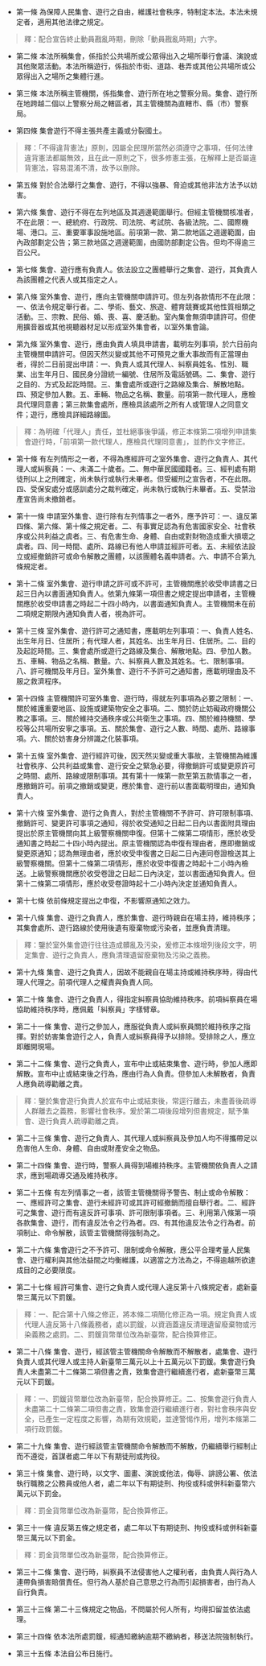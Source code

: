 * 第一條 為保障人民集會、遊行之自由，維護社會秩序，特制定本法。本法未規定者，適用其他法律之規定。

> 釋：配合宣告終止動員戡亂時期，刪除「動員戡亂時期」六字。

* 第二條 本法所稱集會，係指於公共場所或公眾得出入之場所舉行會議、演說或其他聚眾活動。本法所稱遊行，係指於市街、道路、巷弄或其他公共場所或公眾得出入之場所之集體行進。

* 第三條 本法所稱主管機關，係指集會、遊行所在地之警察分局。集會、遊行所在地跨越二個以上警察分局之轄區者，其主管機關為直轄市、縣（市）警察局。

* 第四條 集會遊行不得主張共產主義或分裂國土。

> 釋：「不得違背憲法」原則，因屬全民理所當然必須遵守之事項，任何法律違背憲法都屬無效，且在此一原則之下，很多修憲主張，在解釋上是否屬違背憲法，容易混淆不清，故予以刪除。

* 第五條 對於合法舉行之集會、遊行，不得以強暴、脅迫或其他非法方法予以妨害。

* 第六條 集會、遊行不得在左列地區及其週邊範圍舉行。但經主管機關核准者，不在此限：一、總統府、行政院、司法院、考試院、各級法院。二、國際機場、港口。三、重要軍事設施地區。前項第一款、第二款地區之週邊範圍，由內政部劃定公告；第三款地區之週邊範圍，由國防部劃定公告。但均不得逾三百公尺。

* 第七條 集會、遊行應有負責人。依法設立之團體舉行之集會、遊行，其負責人為該團體之代表人或其指定之人。

* 第八條 室外集會、遊行，應向主管機關申請許可。但左列各款情形不在此限：一、依法令規定舉行者。二、學術、藝文、旅遊、體育競賽或其他性質相類之活動。三、宗教、民俗、婚、喪、喜、慶活動。室內集會無須申請許可。但使用擴音器或其他視聽器材足以形成室外集會者，以室外集會論。

* 第九條 室外集會、遊行，應由負責人填具申請書，載明左列事項，於六日前向主管機關申請許可。但因天然災變或其他不可預見之重大事故而有正當理由者，得於二日前提出申請：一、負責人或其代理人、糾察員姓名、性別、職業、出生年月日、國民身分證統一編號、住居所及電話號碼。二、集會、遊行之目的、方式及起訖時間。三、集會處所或遊行之路線及集合、解散地點。四、預定參加人數。五、車輛、物品之名稱、數量。前項第一款代理人，應檢具代理同意書；第三款集會處所，應檢具該處所之所有人或管理人之同意文件；遊行，應檢具詳細路線圖。

> 釋：為明確「代理人」責任，並杜絕事後爭議，修正本條第二項增列申請集會遊行時，「前項第一款代理人，應檢具代理同意書」，並酌作文字修正。

* 第十條 有左列情形之一者，不得為應經許可之室外集會、遊行之負責人、其代理人或糾察員：一、未滿二十歲者。二、無中華民國國籍者。三、經判處有期徒刑以上之刑確定，尚未執行或執行未畢者。但受緩刑之宣告者，不在此限。四、受保安處分或感訓處分之裁判確定，尚未執行或執行未畢者。五、受禁治產宣告尚未撤銷者。

* 第十一條 申請室外集會、遊行除有左列情事之一者外，應予許可：一、違反第四條、第六條、第十條之規定者。二、有事實足認為有危害國家安全、社會秩序或公共利益之虞者。三、有危害生命、身體、自由或對財物造成重大損壞之虞者。四、同一時間、處所、路線已有他人申請並經許可者。五、未經依法設立或經撤銷許可或命令解散之團體，以該團體名義申請者。六、申請不合第九條規定者。

* 第十二條 室外集會、遊行申請之許可或不許可，主管機關應於收受申請書之日起三日內以書面通知負責人。依第九條第一項但書之規定提出申請者，主管機關應於收受申請書之時起二十四小時內，以書面通知負責人。主管機關未在前二項規定期限內通知負責人者，視為許可。

* 第十三條 室外集會、遊行許可之通知書，應載明左列事項：一、負責人姓名、出生年月日、住居所；有代理人者，其姓名、出生年月日、住居所。二、目的及起訖時間。三、集會處所或遊行之路線及集合、解散地點。四、參加人數。五、車輛、物品之名稱、數量。六、糾察員人數及其姓名。七、限制事項。八、許可機關及年月日。室外集會、遊行不予許可之通知書，應載明理由及不服之救濟程序。

* 第十四條 主管機關許可室外集會、遊行時，得就左列事項為必要之限制：一、關於維護重要地區、設施或建築物安全之事項。二、關於防止妨礙政府機關公務之事項。三、關於維持交通秩序或公共衛生之事項。四、關於維持機關、學校等公共場所安寧之事項。五、關於集會、遊行之人數、時間、處所、路線事項。六、關於妨害身分辨識之化裝事項。

* 第十五條 室外集會、遊行經許可後，因天然災變或重大事故，主管機關為維護社會秩序、公共利益或集會、遊行安全之緊急必要，得撤銷許可或變更原許可之時間、處所、路線或限制事項。其有第十一條第一款至第五款情事之一者，應撤銷許可。前項之撤銷或變更，應於集會、遊行前以書面載明理由，通知負責人。

* 第十六條 室外集會、遊行之負責人，對於主管機關不予許可、許可限制事項、撤銷許可、變更許可事項之通知，得於收受通知之日起二日內以書面附具理由提出於原主管機關向其上級警察機關申復。但第十二條第二項情形，應於收受通知書之時起二十四小時內提出。原主管機關認為申復有理由者，應即撤銷或變更原通知；認為無理由者，應於收受申復書之日起二日內連同卷證檢送其上級警察機關。但第十二條第二項情形，應於收受申復書之時起十二小時內檢送。上級警察機關應於收受卷證之日起二日內決定，並以書面通知負責人。但第十二條第二項情形，應於收受卷證時起十二小時內決定並通知負責人。

* 第十七條 依前條規定提出之申復，不影響原通知之效力。

* 第十八條 集會、遊行之負責人，應於集會、遊行時親自在場主持，維持秩序；其集會處所、遊行路線於使用後遺有廢棄物或污染者，並應負責清理。

> 釋：鑒於室外集會遊行往往造成髒亂及污染，爰修正本條增列後段文字，明定集會、遊行之負責人，應負清理遺留廢棄物及污染之義務。

* 第十九條 集會、遊行之負責人，因故不能親自在場主持或維持秩序時，得由代理人代理之。前項代理人之權責與負責人同。

* 第二十條 集會、遊行之負責人，得指定糾察員協助維持秩序。前項糾察員在場協助維持秩序時，應佩戴「糾察員」字樣臂章。

* 第二十一條 集會、遊行之參加人，應服從負責人或糾察員關於維持秩序之指揮。對於妨害集會遊行之人，負責人或糾察員得予以排除。受排除之人，應立即離開現場。

* 第二十二條 集會、遊行之負責人，宣布中止或結束集會、遊行時，參加人應即解散。宣布中止或結束後之行為，應由行為人負責。但參加人未解散者，負責人應負疏導勸離之責。

> 釋：鑒於集會遊行負責人於宣布中止或結束後，常逕行離去，未盡善後疏導人群離去之義務，影響社會秩序。爰於第二項後段增列但書規定，賦予集會、遊行負責人疏導勸離之責。

* 第二十三條 集會、遊行之負責人、其代理人或糾察員及參加人均不得攜帶足以危害他人生命、身體、自由或財產安全之物品。

* 第二十四條 集會、遊行時，警察人員得到場維持秩序。主管機關依負責人之請求，應到場疏導交通及維持秩序。

* 第二十五條 有左列情事之一者，該管主管機關得予警告、制止或命令解散：一、應經許可之集會、遊行未經許可或其許可經撤銷而擅自舉行者。二、經許可之集會、遊行而有違反許可事項、許可限制事項者。三、利用第八條第一項各款集會、遊行，而有違反法令之行為者。四、有其他違反法令之行為者。前項制止、命令解散，該管主管機關得強制為之。

* 第二十六條 集會遊行之不予許可、限制或命令解散，應公平合理考量人民集會、遊行權利與其他法益間之均衡維護，以適當之方法為之，不得逾越所欲達成目的之必要限度。

* 第二十七條 經許可集會、遊行之負責人或代理人違反第十八條規定者，處新臺幣三萬元以下罰鍰。

> 釋：一、配合第十八條之修正，將本條二項簡化修正為一項。規定負責人或代理人違反第十八條義務者，處以罰鍰，以資涵蓋違反清理遺留廢棄物或污染義務之處罰。二、罰鍰貨幣單位改為新臺幣，配合換算修正。

* 第二十八條 集會、遊行，經該管主管機關命令解散而不解散者，處集會、遊行負責人或其代理人或主持人新臺幣三萬元以上十五萬元以下罰鍰。集會遊行負責人未盡第二十二條第二項但書之責，致集會遊行繼續進行者，處新臺幣三萬元以下罰鍰。

> 釋：一、罰鍰貨幣單位改為新臺幣，配合換算修正。二、按集會遊行負責人未盡第二十二條第二項但書之責，致集會遊行繼續進行者，對社會秩序與安全，已產生一定程度之影響，為期有效規範，並達警惕作用，增列本條第二項行政罰鍰。

* 第二十九條 集會、遊行經該管主管機關命令解散而不解散，仍繼續舉行經制止而不遵從，首謀者處二年以下有期徒刑或拘役。

* 第三十條 集會、遊行時，以文字、圖畫、演說或他法，侮辱、誹謗公署、依法執行職務之公務員或他人者，處二年以下有期徒刑、拘役或科或併科新臺幣六萬元以下罰金。

> 釋：罰金貨幣單位改為新臺幣，配合換算修正。

* 第三十一條 違反第五條之規定者，處二年以下有期徒刑、拘役或科或併科新臺幣三萬元以下罰金。

> 釋：罰金貨幣單位改為新臺幣，配合換算修正。

* 第三十二條 集會、遊行時，糾察員不法侵害他人之權利者，由負責人與行為人連帶負損害賠償責任。但行為人基於自己意思之行為而引起損害者，由行為人自行負責。

* 第三十三條 第二十三條規定之物品，不問屬於何人所有，均得扣留並依法處理。

* 第三十四條 依本法所處罰鍰，經通知繳納逾期不繳納者，移送法院強制執行。

* 第三十五條 本法自公布日施行。


